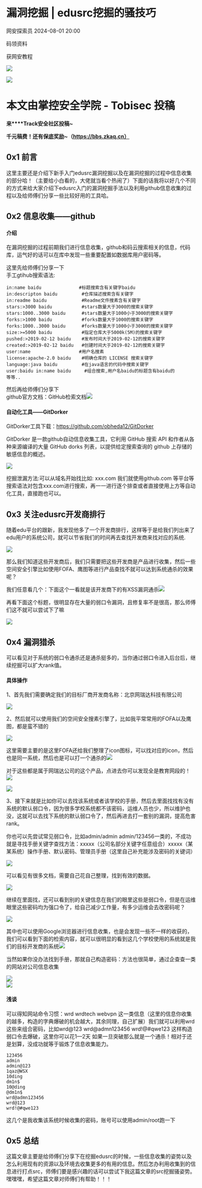 #  漏洞挖掘 | edusrc挖掘的骚技巧   
 网安探索员   2024-08-01 20:00  
  
码领资料  
  
获网安教程  
  
![](https://mmbiz.qpic.cn/sz_mmbiz_png/BwqHlJ29vcrpvQG1VKMy1AQ1oVvUSeZYhLRYCeiaa3KSFkibg5xRjLlkwfIe7loMVfGuINInDQTVa4BibicW0iaTsKw/640?wx_fmt=other&from=appmsg&wxfrom=5&wx_lazy=1&wx_co=1&tp=webp "")  
  
  
![](https://mmbiz.qpic.cn/mmbiz_png/b96CibCt70iaaJcib7FH02wTKvoHALAMw4fchVnBLMw4kTQ7B9oUy0RGfiacu34QEZgDpfia0sVmWrHcDZCV1Na5wDQ/640?wx_fmt=other&wxfrom=5&wx_lazy=1&wx_co=1&tp=webp "")  
  
  
# 本文由掌控安全学院 - Tobisec 投稿  
  
**来****Track安全社区投稿~**  
  
**千元稿费！还有保底奖励~（https://bbs.zkaq.cn）**  
## 0x1 前言  
  
这里主要还是介绍下新手入门edusrc漏洞挖掘以及在漏洞挖掘的过程中信息收集的部分哈！（主要给小白看的，大佬就当看个热闹了）下面的话我将以好几个不同的方式来给大家介绍下edusrc入门的漏洞挖掘手法以及利用github信息收集的过程以及给师傅们分享一些比较好用的工具哈。  
## 0x2 信息收集——github  
#### 介绍  
  
在漏洞挖掘的过程前期我们进行信息收集，github和码云搜索相关的信息，代码库，运气好的话可以在库中发现一些重要配置如数据库用户密码等。  
  
这里先给师傅们分享一下  
手工gtihub搜索语法:  
```
in:name baidu              #标题搜索含有关键字baidu
in:descripton baidu         #仓库描述搜索含有关键字
in:readme baidu             #Readme文件搜素含有关键字
stars:>3000 baidu           #stars数量大于3000的搜索关键字
stars:1000..3000 baidu      #stars数量大于1000小于3000的搜索关键字
forks:>1000 baidu           #forks数量大于1000的搜索关键字
forks:1000..3000 baidu      #forks数量大于1000小于3000的搜索关键字
size:>=5000 baidu           #指定仓库大于5000k(5M)的搜索关键字
pushed:>2019-02-12 baidu    #发布时间大于2019-02-12的搜索关键字
created:>2019-02-12 baidu   #创建时间大于2019-02-12的搜索关键字
user:name                  #用户名搜素
license:apache-2.0 baidu    #明确仓库的 LICENSE 搜索关键字
language:java baidu         #在java语言的代码中搜索关键字
user:baidu in:name baidu     #组合搜索,用户名baidu的标题含有baidu的
等等..
```  
  
然后再给师傅们分享下  
github官方文档：GitHub检索文档![](https://mmbiz.qpic.cn/sz_mmbiz_png/BwqHlJ29vcrDISwqmALT4Xl7vT6mTEk3CMsmscuRaVvic8L0BicBicu025SsMqiaVKOaUNKcfe4trq7B7v9d7zWpTw/640?wx_fmt=png&from=appmsg "")  
  
#### 自动化工具——GitDorker  
  
GitDorker工具下载：https://github.com/obheda12/GitDorker  
  
GitDorker 是一款github自动信息收集工具，它利用 GitHub 搜索 API 和作者从各种来源编译的大量 GitHub dorks 列表，以提供给定搜索查询的 github 上存储的敏感信息的概述。  
  
![](https://mmbiz.qpic.cn/sz_mmbiz_png/BwqHlJ29vcrDISwqmALT4Xl7vT6mTEk3BP0K3ACdiaXv8LTacUNnybclIxs8L8cJggZGK1hibNzA9rHbqXOkiapzQ/640?wx_fmt=png&from=appmsg "")  
  
挖掘泄漏方法:可以从域名开始找比如: xxx.com 我们就使用github.com 等平台等搜索语法对包含xxx.com进行搜索，再一一进行逐个排查或者直接使用上方等自动化工具，直接跑也可以。  
## 0x3 关注edusrc开发商排行  
  
随着edu平台的跟新，我发现他多了一个开发商排行，这样等于是给我们列出来了edu用户的系统公司，就可以节省我们的时间再去查找开发商来找对应的系统.  
  
![](https://mmbiz.qpic.cn/sz_mmbiz_png/BwqHlJ29vcrDISwqmALT4Xl7vT6mTEk3ozJRGOSXZbr3juJibn1eucuVeI6cEWeEMoFI3ziar3fXaOicCRT3dnGSA/640?wx_fmt=png&from=appmsg "")  
  
那么我们知道这些开发商后，我们只需要把这些开发商是产品进行收集，然后一些空间安全引擎比如使用FOFA、鹰图等进行产品查找不就可以达到系统通杀的效果呢？  
  
我们任意看几个：下面这个一看就是该开发商下的有XSS漏洞通杀![](https://mmbiz.qpic.cn/sz_mmbiz_png/BwqHlJ29vcrDISwqmALT4Xl7vT6mTEk3ibP8Cx2UVOUv2Iks9bXCdicjC1og6AZWnEqFWsSEicg1SrpMWU2tH5icYg/640?wx_fmt=png&from=appmsg "")  
  
  
再看下面这个标题，很明显存在大量的弱口令漏洞，且修复率不是很高，那么师傅们这不就可以尝试下了嘛  
  
![](https://mmbiz.qpic.cn/sz_mmbiz_png/BwqHlJ29vcrDISwqmALT4Xl7vT6mTEk3rztNSTRMSCSnIMbhUticNcTnJHNbghjyePvCzNRj4P05nqzgOTEsz9w/640?wx_fmt=png&from=appmsg "")  
## 0x4 漏洞猎杀  
  
可以看见对于系统的弱口令通杀还是通杀挺多的，当你通过弱口令进入后台后，继续挖掘可以扩大rank值。  
#### 具体操作  
  
1、首先我们需要确定我们的目标厂商开发商名称：北京网瑞达科技有限公司  
  
![](https://mmbiz.qpic.cn/sz_mmbiz_png/BwqHlJ29vcrDISwqmALT4Xl7vT6mTEk3FLXEJAALuVZVhLjm176GsRVc8tHUmpibplYIoibp3NwTvAFoaUepJevg/640?wx_fmt=png&from=appmsg "")  
  
2、然后就可以使用我们的空间安全搜素引擎了，比如我平常常用的FOFA以及鹰图，都是蛮不错的  
  
![](https://mmbiz.qpic.cn/sz_mmbiz_png/BwqHlJ29vcrDISwqmALT4Xl7vT6mTEk3xlLIWoS5ZaGhD0MWNOjscd7GsVJI1DjcicF0Qhpd094bFicpbia2icum6g/640?wx_fmt=png&from=appmsg "")  
  
这里需要主要的是这里FOFA还给我们整理了icon图标，可以找对应的icon，然后也是同一系统，然后也是可以打一个通杀的![](https://mmbiz.qpic.cn/sz_mmbiz_png/BwqHlJ29vcrDISwqmALT4Xl7vT6mTEk3n62T5JZHZvEIJWicGQMXTX8nJQtmt1jTWeCDzibJkNWxia1EweFDSEJrw/640?wx_fmt=png&from=appmsg "")  
  
  
对于这些都是属于网瑞达公司的这个产品，点进去你可以发现全是教育网段的！![](https://mmbiz.qpic.cn/sz_mmbiz_png/BwqHlJ29vcrDISwqmALT4Xl7vT6mTEk3UNgyQIkZTn90on2p0xqdibr8ZkXbHoxicV4H1kg0pAUGK8wicGJQleExg/640?wx_fmt=png&from=appmsg "")  
  
  
![](https://mmbiz.qpic.cn/sz_mmbiz_png/BwqHlJ29vcrDISwqmALT4Xl7vT6mTEk3nG1hFv8anXt48wKX8HaqG3wdz5cxURpRea9Q1qzTWMHU32uY5MjEWw/640?wx_fmt=png&from=appmsg "")  
  
3、接下来就是比如你可以去找该系统或者该学校的手册，然后去里面找找有没有系统的默认弱口令，因为很多学校系统都不该密码，运维人员也少，所以维护也没，这就可以去找下系统的默认弱口令了，然后再进去打一套别的漏洞，提高危害rank。  
  
你也可以先尝试常见弱口令，比如admin/admin admin/123456一类的，不成功就是寻找手册关键字查找方法：xxxxx（公司名部分关键字任意组合）xxxxx（某某系统）操作手册、默认密码、管理员手册（这里自己补充能涉及密码的关键词）  
  
![](https://mmbiz.qpic.cn/sz_mmbiz_png/BwqHlJ29vcrDISwqmALT4Xl7vT6mTEk32Yse7aAtadY5ocicZicu1YYStYqXs4Qv1NNOn2Qek2U7O7c1gWhPNEFQ/640?wx_fmt=png&from=appmsg "")  
  
可以看见有很多文档，需要自己花自己整理，找到有效的数据。  
  
![](https://mmbiz.qpic.cn/sz_mmbiz_png/BwqHlJ29vcrDISwqmALT4Xl7vT6mTEk3csUz1Mn8AXHAeArm2ZrcE37tjRnDxdBYLPMOvB1VBuHU8Y8U2uB6RQ/640?wx_fmt=png&from=appmsg "")  
  
继续在里面找，还可以看到别的关键信息在我们的眼里这些是弱口令，但是在运维眼里这些密码均为强口令了，给自己减少工作量，有多少运维会去改密码呢？  
  
![](https://mmbiz.qpic.cn/sz_mmbiz_png/BwqHlJ29vcrDISwqmALT4Xl7vT6mTEk3kd7NicqNmeZLrIFS3VYShOJ5uCGAYZjQuvBkkic8pphNYlGh5PuEJm2Q/640?wx_fmt=png&from=appmsg "")  
  
其中也可以使用Google浏览器进行信息收集，也是会发现一些不一样的收获的，我们可以看到下面的检索内容，就可以很明显的看到这几个学校使用的系统就是我们的目标开发商的系统![](https://mmbiz.qpic.cn/sz_mmbiz_png/BwqHlJ29vcrDISwqmALT4Xl7vT6mTEk3EDgrbwjnlWS4ckgo4waDDMHSesdia5o03jVzMEodDwsWAufAbpZXt7Q/640?wx_fmt=png&from=appmsg "")  
  
  
当然如果你没办法找到手册，那就自己构造密码：方法也很简单，通过企查查一类的网站对公司信息收集  
  
![](https://mmbiz.qpic.cn/sz_mmbiz_png/BwqHlJ29vcrDISwqmALT4Xl7vT6mTEk30I1vWyx5mUgX2qjEYFKiarxFxRnxtOmPRvMhYvibiaRavz9W4sQPAibcZg/640?wx_fmt=png&from=appmsg "")  
![](https://mmbiz.qpic.cn/sz_mmbiz_png/BwqHlJ29vcrDISwqmALT4Xl7vT6mTEk3kKMH8lAgZnibP2DYelNdEb4Jl2Th1ibtAqunRHgxloMf2Tf2RLXYORcg/640?wx_fmt=png&from=appmsg "")  
#### 浅谈  
  
可以得知网站命令习惯：wrd wrdtech webvpn 这一类信息（这里的信息你收集的越多，构造的字典爆破的机会越大，其余同理，自己扩展）我们就可以利用wrd这些来组合密码，比如wrd@123 wrd@admn123456 wrd!@#qwe123 这样构造弱口令去爆破，这里你可以花1—2天 如果一旦突破那么就是一个通杀！相对于还是划算，没成功就等于锻炼了信息收集能力。  
```
123456
admin
admin@123
1qaz@WSX
10ding
dm1n$
10@ding
@dm1n$
wrd@admn123456
wrd@123
wrd!@#qwe123
```  
  
这几个是我收集该系统时候收集的密码，账号可以使用admin/root跑一下  
## 0x5 总结  
  
这篇文章主要是给师傅们分享下在挖掘edusrc的时候，一些信息收集的姿势以及怎么利用现有的资源以及环境去收集更多的有用的信息。然后怎办利用收集到的信息进行打点src，师傅们要是感兴趣的话可以尝试下我这篇文章的src挖掘骚姿势。嘿嘿嘿，希望这篇文章对师傅们有帮助！！！  
  
```
```  
  
